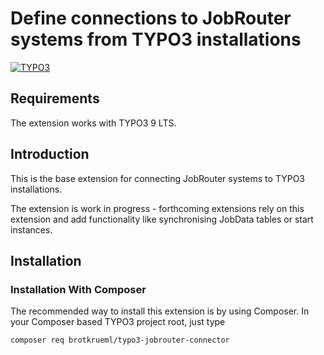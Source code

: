 # Define connections to JobRouter systems from TYPO3 installations

[![TYPO3](https://img.shields.io/badge/TYPO3-9%20LTS-orange.svg)](https://typo3.org/)


## Requirements

The extension works with TYPO3 9 LTS.


## Introduction

This is the base extension for connecting JobRouter systems to TYPO3 installations.

The extension is work in progress - forthcoming extensions rely on this extension and
add functionality like synchronising JobData tables or start instances.

## Installation

### Installation With Composer

The recommended way to install this extension is by using Composer. In your Composer based TYPO3 project root, just type

    composer req brotkrueml/typo3-jobrouter-connector
